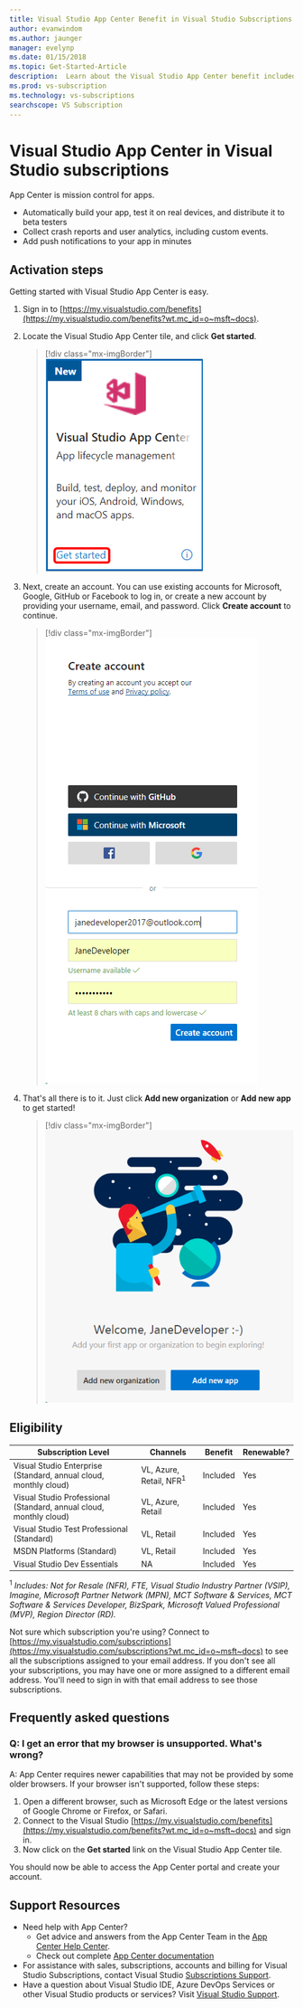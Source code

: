 ```yaml
---
title: Visual Studio App Center Benefit in Visual Studio Subscriptions | Microsoft Docs
author: evanwindom
ms.author: jaunger
manager: evelynp
ms.date: 01/15/2018
ms.topic: Get-Started-Article
description:  Learn about the Visual Studio App Center benefit included in Visual Studio subscriptions.
ms.prod: vs-subscription
ms.technology: vs-subscriptions
searchscope: VS Subscription
---
```


# Visual Studio App Center in Visual Studio subscriptions

App Center is mission control for apps.

-  Automatically build your app, test it on real devices, and distribute it to beta testers
-  Collect crash reports and user analytics, including custom events.
-  Add push notifications to your app in minutes

## Activation steps
Getting started with Visual Studio App Center is easy.
1.  Sign in to [https://my.visualstudio.com/benefits](https://my.visualstudio.com/benefits?wt.mc_id=o~msft~docs).

2. Locate the Visual Studio App Center tile, and click **Get started**.
    > [!div class="mx-imgBorder"]
    > ![VS App Center Tile](_img/vs-app-center/vs-app-center-tile.png)

3. Next, create an account.  You can use existing accounts for Microsoft, Google, GitHub or Facebook to log in, or create a new account by providing your username, email, and password.  Click **Create account** to continue.
    > [!div class="mx-imgBorder"]
    > ![VS App Center Create Account](_img/vs-app-center/vs-app-center-create-account.png)

4. That's all there is to it.  Just click **Add new organization** or **Add new app** to get started!
    > [!div class="mx-imgBorder"]
    > ![VS App Center Portal](_img/vs-app-center/vs-app-center-portal.png)

## Eligibility
| Subscription Level                                                 |     Channels                                            | Benefit                                                          | Renewable?    |
|--------------------------------------------------------------------|---------------------------------------------------------|------------------------------------------------------------------|---------------|
| Visual Studio Enterprise (Standard, annual cloud, monthly cloud)   | VL, Azure, Retail,  NFR<sup>1</sup> | Included       |  Yes          |
| Visual Studio Professional (Standard, annual cloud, monthly cloud) | VL, Azure, Retail                                       | Included                                                            |Yes |
| Visual Studio Test Professional (Standard)                         | VL, Retail                                              | Included                                                            |Yes |
| MSDN Platforms (Standard)                                          | VL, Retail                                              | Included                                                            |Yes |
| Visual Studio Dev Essentials | NA  | Included                                                            |Yes |


<sup>1</sup>  *Includes:  Not for Resale (NFR), FTE, Visual Studio Industry Partner (VSIP), Imagine, Microsoft Partner Network (MPN), MCT Software & Services, MCT Software & Services Developer, BizSpark, Microsoft Valued Professional (MVP), Region Director (RD).*

Not sure which subscription you're using?  Connect to [https://my.visualstudio.com/subscriptions](https://my.visualstudio.com/subscriptions?wt.mc_id=o~msft~docs) to see all the subscriptions assigned to your email address. If you don't see all your subscriptions, you may have one or more assigned to a different email address.  You'll need to sign in with that email address to see those subscriptions.

## Frequently asked questions

### Q:  I get an error that my browser is unsupported.  What's wrong?
A:  App Center requires newer capabilities that may not be provided by some older browsers.  If your browser isn't supported, follow these steps:
1.  Open a different browser, such as Microsoft Edge or the latest versions of Google Chrome or Firefox, or Safari.
2.  Connect to the Visual Studio [https://my.visualstudio.com/benefits](https://my.visualstudio.com/benefits?wt.mc_id=o~msft~docs) and sign in.
3.  Now click on the **Get started** link on the Visual Studio App Center tile.

You should now be able to access the App Center portal and create your account.

## Support Resources
-  Need help with App Center?
    - Get advice and answers from the App Center Team in the [App Center Help Center](https://intercom.help/appcenter/).
    - Check out complete [App Center documentation](/appcenter/)
-  For assistance with sales, subscriptions, accounts and billing for Visual Studio Subscriptions, contact Visual Studio [Subscriptions Support](https://visualstudio.microsoft.com/subscriptions/support/).
-  Have a question about Visual Studio IDE, Azure DevOps Services or other Visual Studio products or services?  Visit [Visual Studio Support](https://visualstudio.microsoft.com/support/).